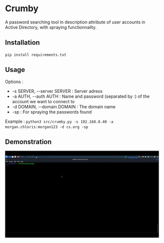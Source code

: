 # Crumby

A password searching tool in description attribute of user accounts in Active Directory, with spraying functionnality.

## Installation

`pip install requirements.txt`

## Usage

Options :
- -s SERVER, --server SERVER : Server adress
- -a AUTH, --auth AUTH : Name and password (separated by :) of the account we want to connect to
- -d DOMAIN, --domain DOMAIN : The domain name
- -sp : For spraying the passwords found 

Example :
`python3 src/crumby.py -s 192.168.0.40 -a morgan.chloris:morgan123 -d cs.org -sp`

## Demonstration

![Demo gif](./crumby.gif)
